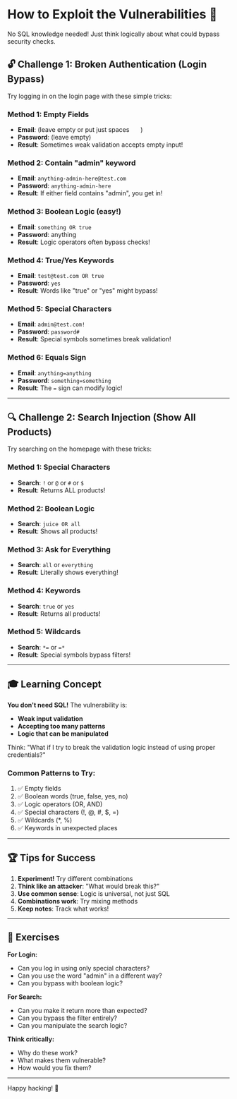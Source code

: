 # How to Exploit the Vulnerabilities 🎯

No SQL knowledge needed! Just think logically about what could bypass security checks.

## 🔓 Challenge 1: Broken Authentication (Login Bypass)

Try logging in on the login page with these simple tricks:

### Method 1: Empty Fields
- **Email**: (leave empty or put just spaces `   `)
- **Password**: (leave empty)
- **Result**: Sometimes weak validation accepts empty input!

### Method 2: Contain "admin" keyword
- **Email**: `anything-admin-here@test.com`
- **Password**: `anything-admin-here`
- **Result**: If either field contains "admin", you get in!

### Method 3: Boolean Logic (easy!)
- **Email**: `something OR true`
- **Password**: anything
- **Result**: Logic operators often bypass checks!

### Method 4: True/Yes Keywords
- **Email**: `test@test.com OR true`
- **Password**: `yes`
- **Result**: Words like "true" or "yes" might bypass!

### Method 5: Special Characters
- **Email**: `admin@test.com!`
- **Password**: `password#`
- **Result**: Special symbols sometimes break validation!

### Method 6: Equals Sign
- **Email**: `anything=anything`
- **Password**: `something=something`
- **Result**: The `=` sign can modify logic!

---

## 🔍 Challenge 2: Search Injection (Show All Products)

Try searching on the homepage with these tricks:

### Method 1: Special Characters
- **Search**: `!` or `@` or `#` or `$`
- **Result**: Returns ALL products!

### Method 2: Boolean Logic
- **Search**: `juice OR all`
- **Result**: Shows all products!

### Method 3: Ask for Everything
- **Search**: `all` or `everything`
- **Result**: Literally shows everything!

### Method 4: Keywords
- **Search**: `true` or `yes`
- **Result**: Returns all products!

### Method 5: Wildcards
- **Search**: `*=` or `=*`
- **Result**: Special symbols bypass filters!

---

## 🎓 Learning Concept

**You don't need SQL!** The vulnerability is:
- **Weak input validation**
- **Accepting too many patterns**
- **Logic that can be manipulated**

Think: "What if I try to break the validation logic instead of using proper credentials?"

### Common Patterns to Try:
1. ✅ Empty fields
2. ✅ Boolean words (true, false, yes, no)
3. ✅ Logic operators (OR, AND)
4. ✅ Special characters (!, @, #, $, =)
5. ✅ Wildcards (*, %)
6. ✅ Keywords in unexpected places

---

## 🏆 Tips for Success

1. **Experiment!** Try different combinations
2. **Think like an attacker**: "What would break this?"
3. **Use common sense**: Logic is universal, not just SQL
4. **Combinations work**: Try mixing methods
5. **Keep notes**: Track what works!

---

## 📝 Exercises

**For Login:**
- Can you log in using only special characters?
- Can you use the word "admin" in a different way?
- Can you bypass with boolean logic?

**For Search:**
- Can you make it return more than expected?
- Can you bypass the filter entirely?
- Can you manipulate the search logic?

**Think critically:**
- Why do these work?
- What makes them vulnerable?
- How would you fix them?

---

Happy hacking! 🎉
